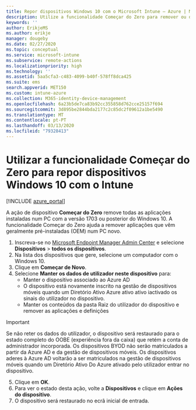 ```yaml
---
title: Repor dispositivos Windows 10 com o Microsoft Intune – Azure | Microsoft Docs
description: Utilize a funcionalidade Começar do Zero para remover ou desinstalar aplicações de PCs com Windows 10 com o Microsoft Intune.
keywords: ''
author: ErikjeMS
ms.author: erikje
manager: dougeby
ms.date: 02/27/2020
ms.topic: conceptual
ms.service: microsoft-intune
ms.subservice: remote-actions
ms.localizationpriority: high
ms.technology: ''
ms.assetid: 5aa5cfa3-c483-4099-b40f-578ff8dca425
ms.suite: ems
search.appverid: MET150
ms.custom: intune-azure
ms.collection: M365-identity-device-management
ms.openlocfilehash: 6a23b5de7ca83b92cc355858d762cce25157f694
ms.sourcegitcommit: 3d895be2844bda2177c2c85dc2f09612a1be5490
ms.translationtype: MT
ms.contentlocale: pt-PT
ms.lasthandoff: 03/13/2020
ms.locfileid: "79328413"
---
```

# <a name="use-fresh-start-to-reset-windows-10-devices-with-intune"></a>Utilizar a funcionalidade Começar do Zero para repor dispositivos Windows 10 com o Intune


[!INCLUDE [azure_portal](../includes/azure_portal.md)]

A ação de dispositivo **Começar do Zero** remove todas as aplicações instaladas num PC com a versão 1703 ou posterior do Windows 10. A funcionalidade Começar do Zero ajuda a remover aplicações que vêm geralmente pré-instaladas (OEM) num PC novo. 

1. Inscreva-se no [Microsoft Endpoint Manager Admin Center](https://go.microsoft.com/fwlink/?linkid=2109431) e selecione **Dispositivos** > **todos os dispositivos**.
2. Na lista dos dispositivos que gere, selecione um computador com o Windows 10.
3. Clique em **Começar de Novo**. 
4. Selecione **Manter os dados de utilizador neste dispositivo** para:
   * Manter o dispositivo associado ao Azure AD
   * O dispositivo está novamente inscrito na gestão de dispositivos móveis quando um Diretório Ativo Azure ativo ativo iactivado os sinais do utilizador no dispositivo.
   * Manter os conteúdos da pasta Raiz do utilizador do dispositivo e remover as aplicações e definições

  > [!IMPORTANT]
 > Se não reter os dados do utilizador, o dispositivo será restaurado para o estado completo do OOBE (experiência fora da caixa) que retém a conta de administrador incorporada.
 > Os dispositivos BYOD não serão matriculados a partir da Azure AD e da gestão de dispositivos móveis.
 > Os dispositivos aderes à Azure AD voltarão a ser matriculados na gestão de dispositivos móveis quando um Diretório Ativo Do Azure ativado pelo utilizador entrar no dispositivo.
 
5. Clique em **OK**.   
6. Para ver o estado desta ação, volte a **Dispositivos** e clique em **Ações do dispositivo**.  
7. O dispositivo será restaurado no ecrã inicial de entrada.
